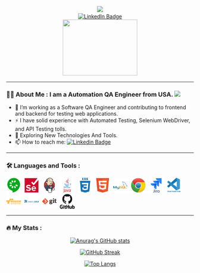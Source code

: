 <div id="header" align="center">
  <img src="https://media2.giphy.com/media/oYQ9HRm5Mo7VXeMNVR/giphy.gif?cid=ecf05e47drh044po6pfu4tkr4lherj5v7yd3exzaumcms25t&rid=giphy.gif&ct=g" width="200"/>
</div>
<div align="center" id="badges">
  <a href ="https://www.linkedin.com/in/janette-bayle/">
    <img src="https://img.shields.io/badge/Janette-blue?style=for-the-badge&logo=linkedin&logoColor=white" alt="LinkedIn Badge"/>
  </a>
</div>
<div align="center">
  <img src="https://media.giphy.com/media/dWesBcTLavkZuG35MI/giphy.gif" width="200" height="150"/>
</div>

---

### :man_technologist: About Me : I am a Automation QA Engineer from USA. <img src="https://media.giphy.com/media/WUlplcMpOCEmTGBtBW/giphy.gif" width="30">
- :telescope: I’m working as a Software QA Engineer and contributing to frontend and backend for testing web applications.
- :zap: I have solid experience with Automated Testing, Selenium WebDriver, and API Testing tolls.
- :seedling: Exploring New Technologies And Tools.
- :mailbox: How to reach me: [![Linkedin Badge](https://img.shields.io/badge/-Janette-blue?style=flat&logo=Linkedin&logoColor=white)](https://www.linkedin.com/in/janette-bayle/)

---

### :hammer_and_wrench: Languages and Tools :
<div>
  <img src="https://github.com/devicons/devicon/blob/master/icons/cucumber/cucumber-plain.svg" title="Cucumber" alt="Cucumber" width="40" height="40"/>&nbsp;
  <img src="https://github.com/devicons/devicon/blob/master/icons/selenium/selenium-original.svg" title="Selenium" alt="Selenium" width="40" height="40"/>&nbsp;
  <img src="https://github.com/devicons/devicon/blob/master/icons/jenkins/jenkins-original.svg" title="Jenkins" alt="Jenkins" width="40" height="40"/>&nbsp;
  <img src="https://github.com/devicons/devicon/blob/master/icons/java/java-original-wordmark.svg" title="Java" alt="Java" width="40" height="40"/>&nbsp;
  <img src="https://github.com/devicons/devicon/blob/master/icons/css3/css3-plain-wordmark.svg"  title="CSS3" alt="CSS" width="40" height="40"/>&nbsp;
  <img src="https://github.com/devicons/devicon/blob/master/icons/html5/html5-original.svg" title="HTML5" alt="HTML" width="40" height="40"/>&nbsp;
  <img src="https://github.com/devicons/devicon/blob/master/icons/mysql/mysql-original-wordmark.svg" title="MySQL"  alt="MySQL" width="40" height="40"/>&nbsp;
  <img src="https://github.com/devicons/devicon/blob/master/icons/chrome/chrome-original.svg" title="Chrome" alt="Chrome" width="40" height="40"/>&nbsp;
  <img src="https://github.com/devicons/devicon/blob/master/icons/jira/jira-original-wordmark.svg" title="Jira" alt="Jira" width="40" height="40"/>&nbsp;
  <img src="https://github.com/devicons/devicon/blob/master/icons/vscode/vscode-original-wordmark.svg" title="VScode" alt="VScode" width="40" height="40"/>&nbsp;
  <img src="https://github.com/devicons/devicon/blob/master/icons/amazonwebservices/amazonwebservices-plain-wordmark.svg" title="AWS" alt="AWS" width="40" height="40"/>&nbsp;
  <img src="https://github.com/devicons/devicon/blob/master/icons/intellij/intellij-original-wordmark.svg" title="IntelliJ" alt="IntelliJ" width="40" height="40"/>&nbsp;
  <img src="https://github.com/devicons/devicon/blob/master/icons/git/git-original-wordmark.svg" title="Git" **alt="Git" width="40" height="40"/>&nbsp;
  <img src="https://github.com/devicons/devicon/blob/master/icons/github/github-original-wordmark.svg" title="GitHub" alt="GitHub" width="40" height="40"/>&nbsp;
  
</div>

---

### :fire: My Stats :
<div align="center">
  
[![Anurag's GitHub stats](https://github-readme-stats.vercel.app/api?username=Yelbay&theme=dark)](https://github.com/anuraghazra/github-readme-stats)
  
  </div>
<div align="center">
  
[![GitHub Streak](http://github-readme-streak-stats.herokuapp.com?user=Yelbay&theme=dark)](https://git.io/streak-stats)
  
  </div>
  
  <div align="center">
  
  [![Top Langs](https://github-readme-stats.vercel.app/api/top-langs/?username=Yelbay&layout=compact&theme=vision-friendly-light)](https://github.com/anuraghazra/github-readme-stats)
  
  </div>

